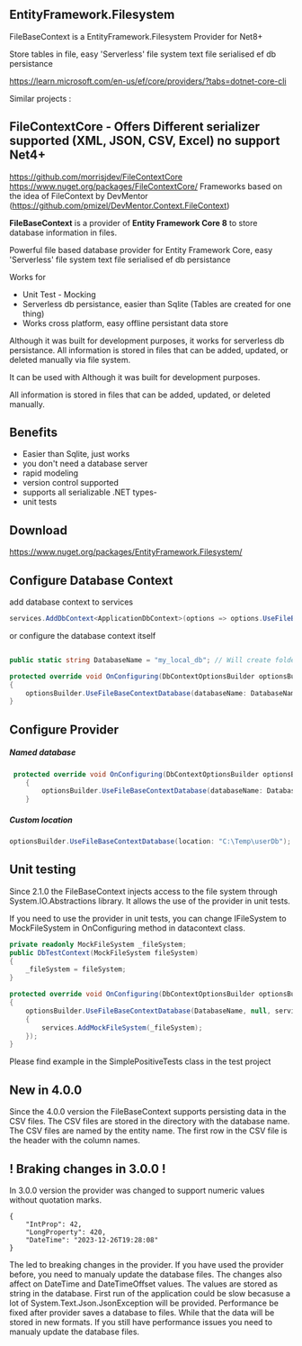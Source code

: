## EntityFramework.Filesystem 

FileBaseContext is a EntityFramework.Filesystem Provider for Net8+

Store tables in file, easy 'Serverless' file system text file serialised ef db persistance

https://learn.microsoft.com/en-us/ef/core/providers/?tabs=dotnet-core-cli

Similar projects : 

## FileContextCore - Offers Different serializer supported (XML, JSON, CSV, Excel) no support Net4+
https://github.com/morrisjdev/FileContextCore
https://www.nuget.org/packages/FileContextCore/
Frameworks based on the idea of FileContext by DevMentor (https://github.com/pmizel/DevMentor.Context.FileContext)


**FileBaseContext** is a provider of **Entity Framework Core 8** to store database information in files. 

Powerful file based database provider for Entity Framework Core, easy 'Serverless' file system text file serialised ef db persistance

Works for
- Unit Test - Mocking
- Serverless db persistance, easier than Sqlite (Tables are created for one thing)
- Works cross platform, easy offline persistant data store
      
Although it was built for development purposes, it works for serverless db persistance. All information is stored in files that can be added, updated, or deleted manually via file system.

It can be used with Although it was built for development purposes. 

All information is stored in files that can be added, updated, or deleted manually.

## Benefits
- Easier than Sqlite, just works 
- you don't need a database server
- rapid modeling
- version control supported
- supports all serializable .NET types-
- unit tests

## Download



https://www.nuget.org/packages/EntityFramework.Filesystem/

## Configure Database Context

add database context to services

```cs
services.AddDbContext<ApplicationDbContext>(options => options.UseFileBaseContextDatabase("dbUser"));
```

or configure the database context itself

```cs

public static string DatabaseName = "my_local_db"; // Will create folder  \bin\my_local_db and tables.json files

protected override void OnConfiguring(DbContextOptionsBuilder optionsBuilder)
{
    optionsBuilder.UseFileBaseContextDatabase(databaseName: DatabaseName); 
}
```

## Configure Provider

##### Named database 
```cs
 protected override void OnConfiguring(DbContextOptionsBuilder optionsBuilder)
    {
        optionsBuilder.UseFileBaseContextDatabase(databaseName: DatabaseName); 
    }
```

##### Custom location
```cs
optionsBuilder.UseFileBaseContextDatabase(location: "C:\Temp\userDb");
```

## Unit testing

Since 2.1.0 the FileBaseContext injects access to the file system through System.IO.Abstractions library. It allows the use of the provider in unit tests.

If you need to use the provider in unit tests, you can change IFileSystem to MockFileSystem in OnConfiguring method in datacontext class.

```cs
private readonly MockFileSystem _fileSystem;
public DbTestContext(MockFileSystem fileSystem)
{
    _fileSystem = fileSystem;
}

protected override void OnConfiguring(DbContextOptionsBuilder optionsBuilder)
{
    optionsBuilder.UseFileBaseContextDatabase(DatabaseName, null, services =>
    {
        services.AddMockFileSystem(_fileSystem);
    });
}
```
Please find example in the SimplePositiveTests class in the test project

## New in 4.0.0

Since the 4.0.0 version the FileBaseContext supports persisting data in the CSV files.
The CSV files are stored in the directory with the database name. 
The CSV files are named by the entity name. 
The first row in the CSV file is the header with the column names.

## ! Braking changes in 3.0.0 !

In 3.0.0 version the provider was changed to support numeric values without quotation marks.

```
{
    "IntProp": 42,
    "LongProperty": 420,
    "DateTime": "2023-12-26T19:28:08"
}
```

The led to breaking changes in the provider. If you have used the provider before, you need to manualy update the database files. 
The changes also affect on DateTime and DateTimeOffset values. The values are stored as string in the database.
First run of the application could be slow becasuse a lot of System.Text.Json.JsonException will be provided.
Performance be fixed after provider saves a database to files. While that the data will be stored in new formats.
If you still have performance issues you need to manualy update the database files.
